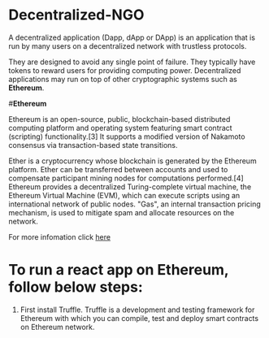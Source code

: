 # Decentralized-NGO

  A decentralized application (Dapp, dApp or DApp) is an application that is run by many
  users on a decentralized network with trustless protocols. 

 They are designed to avoid any single point of failure. They typically have tokens to reward users for providing computing power.
 Decentralized applications may run on top of other cryptographic systems such as <b>Ethereum</b>.

#<b>Ethereum</b>

Ethereum is an open-source, public, blockchain-based distributed computing platform and operating system featuring smart contract (scripting) functionality.[3] It supports a modified version of Nakamoto consensus via transaction-based state transitions.

Ether is a cryptocurrency whose blockchain is generated by the Ethereum platform. Ether can be transferred between accounts and used to compensate participant mining nodes for computations performed.[4] Ethereum provides a decentralized Turing-complete virtual machine, the Ethereum Virtual Machine (EVM), which can execute scripts using an international network of public nodes. 
"Gas", an internal transaction pricing mechanism, is used to mitigate spam and allocate resources on the network.

For more infomation click <a href="www.ethereum.org">here<a>

# To run a react app on Ethereum, follow below steps:
1. First install Truffle.
   Truffle is a development and testing framework for Ethereum with which you can compile, test and deploy smart contracts on Ethereum network.